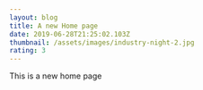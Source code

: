 ```yaml
---
layout: blog
title: A new Home page
date: 2019-06-28T21:25:02.103Z
thumbnail: /assets/images/industry-night-2.jpg
rating: 3
---
```

This is a new home page
